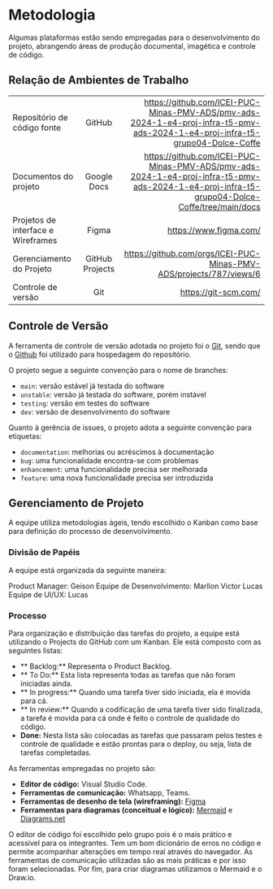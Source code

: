 
# Metodologia

Algumas plataformas estão sendo empregadas para o desenvolvimento do projeto, abrangendo áreas de produção documental, imagética e controle de código.

## Relação de Ambientes de Trabalho

|  |  |  |
| :---         |     :---:      |          ---: |
| Repositório de código fonte  |  GitHub| https://github.com/ICEI-PUC-Minas-PMV-ADS/pmv-ads-2024-1-e4-proj-infra-t5-pmv-ads-2024-1-e4-proj-infra-t5-grupo04-Dolce-Coffe |
| Documentos do projeto   | Google Docs     | https://github.com/ICEI-PUC-Minas-PMV-ADS/pmv-ads-2024-1-e4-proj-infra-t5-pmv-ads-2024-1-e4-proj-infra-t5-grupo04-Dolce-Coffe/tree/main/docs |
|    Projetos de interface e Wireframes       |  Figma     | https://www.figma.com/ |
|    Gerenciamento do Projeto | GitHub Projects      |  https://github.com/orgs/ICEI-PUC-Minas-PMV-ADS/projects/787/views/6 |   
|     Controle de versão |    Git      | https://git-scm.com/  |   




## Controle de Versão

A ferramenta de controle de versão adotada no projeto foi o
[Git](https://git-scm.com/), sendo que o [Github](https://github.com)
foi utilizado para hospedagem do repositório.

O projeto segue a seguinte convenção para o nome de branches:

- `main`: versão estável já testada do software
- `unstable`: versão já testada do software, porém instável
- `testing`: versão em testes do software
- `dev`: versão de desenvolvimento do software

Quanto à gerência de issues, o projeto adota a seguinte convenção para
etiquetas:

- `documentation`: melhorias ou acréscimos à documentação
- `bug`: uma funcionalidade encontra-se com problemas
- `enhancement`: uma funcionalidade precisa ser melhorada
- `feature`: uma nova funcionalidade precisa ser introduzida

## Gerenciamento de Projeto
A equipe utiliza metodologias ágeis, tendo escolhido o Kanban como base para definição do processo de desenvolvimento.

### Divisão de Papéis

A equipe está organizada da seguinte maneira:

Product Manager: Geison 
Equipe de Desenvolvimento:
Marllon
Victor 
Lucas
Equipe de UI/UX:
Lucas

### Processo

Para organização e distribuição das tarefas do projeto, a equipe está utilizando o Projects do GitHub com um Kanban. Ele está composto com as seguintes listas:

- ** Backlog:** Representa o Product Backlog. 
- ** To Do:** Esta lista representa todas as tarefas que não foram iniciadas ainda.
- ** In progress:** Quando uma tarefa tiver sido iniciada, ela é movida para cá.
- ** In review:** Quando a codificação de uma tarefa tiver sido finalizada, a tarefa é movida para cá onde é feito o controle de qualidade do código.
- **Done:** Nesta lista são colocadas as tarefas que passaram pelos testes e controle de qualidade e estão prontas para o deploy, ou seja, lista de tarefas completadas.

As ferramentas empregadas no projeto são:

- **Editor de código:** Visual Studio Code.
- **Ferramentas de comunicação:** Whatsapp, Teams.
- **Ferramentas de desenho de tela (wireframing):** [Figma](https://www.figma.com/)
- **Ferramentas para diagramas (conceitual e lógico):** [Mermaid](https://mermaid.js.org/) e [Diagrams.net](https://app.diagrams.net/)

O editor de código foi escolhido pelo grupo pois é o mais prático e acessível para os integrantes. Tem um bom dicionário de erros no código e permite acompanhar alterações em tempo real através do navegador. As ferramentas de comunicação utilizadas são as mais práticas e por isso foram selecionadas. Por fim, para criar diagramas utilizamos o Mermaid e o Draw.io.
